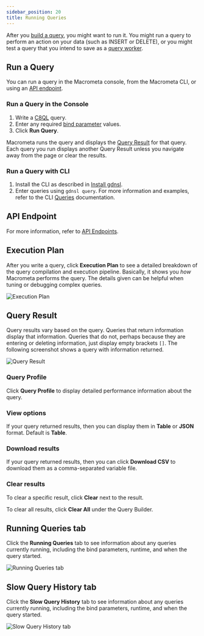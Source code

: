 ```yaml
---
sidebar_position: 20
title: Running Queries
---
```


After you [build a query](building-queries.md), you might want to run it. You might run a query to perform an action on your data (such as INSERT or DELETE), or you might test a query that you intend to save as a [query worker](query-workers.md).

## Run a Query

You can run a query in the Macrometa console, from the Macrometa CLI, or using an [API endpoint](api-endpoints.md).

### Run a Query in the Console

1. Write a [C8QL](../c8ql/) query.
1. Enter any required [bind parameter](fundamentals.md#bind-parameters) values.
1. Click **Run Query**.

Macrometa runs the query and displays the [Query Result](#query-result) for that query. Each query you run displays another Query Result unless you navigate away from the page or clear the results.

### Run a Query with CLI

1. Install the CLI as described in [Install gdnsl](../CLI/overview.md#install-gdnsl).
1. Enter queries using `gdnsl query`. For more information and examples, refer to the CLI [Queries](../CLI/commands.md#queries-gdnsl-query) documentation.

## API Endpoint

For more information, refer to [API Endpoints](api-endpoints.md).

## Execution Plan

After you write a query, click **Execution Plan** to see a detailed breakdown of the query compilation and execution pipeline. Basically, it shows you _how_ Macrometa performs the query. The details given can be helpful when tuning or debugging complex queries.

![Execution Plan](/img/queries/execution-plan.png)

## Query Result

Query results vary based on the query. Queries that return information display that information. Queries that do not, perhaps because they are entering or deleting information, just display empty brackets `[]`. The following screenshot shows a query with information returned.

![Query Result](/img/queries/query-result.png)

### Query Profile

Click **Query Profile** to display detailed performance information about the query.

### View options

If your query returned results, then you can display them in **Table** or **JSON** format. Default is **Table**.

### Download results

If your query returned results, then you can click **Download CSV** to download them as a comma-separated variable file.

### Clear results

To clear a specific result, click **Clear** next to the result.

To clear all results, click **Clear All** under the Query Builder.

## Running Queries tab

Click the **Running Queries** tab to see information about any queries currently running, including the bind parameters, runtime, and when the query started.

![Running Queries tab](/img/queries/running-queries-tab.png)

## Slow Query History tab

Click the **Slow Query History** tab to see information about any queries currently running, including the bind parameters, runtime, and when the query started.

![Slow Query History tab](/img/queries/slow-query-history-tab.png)